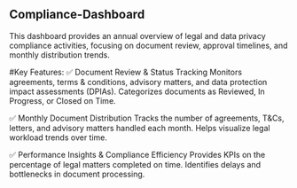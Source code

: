 ## Compliance-Dashboard

This dashboard provides an annual overview of legal and data privacy compliance activities, focusing on document review, approval timelines, and monthly distribution trends.

#Key Features:
✅ Document Review & Status Tracking
Monitors agreements, terms & conditions, advisory matters, and data protection impact assessments (DPIAs).
Categorizes documents as Reviewed, In Progress, or Closed on Time.

✅ Monthly Document Distribution
Tracks the number of agreements, T&Cs, letters, and advisory matters handled each month.
Helps visualize legal workload trends over time.

✅ Performance Insights & Compliance Efficiency
Provides KPIs on the percentage of legal matters completed on time.
Identifies delays and bottlenecks in document processing.
